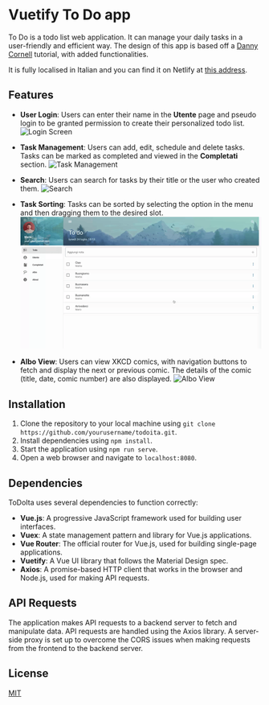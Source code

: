 # Vuetify To Do app

To Do is a todo list web application. It can manage your daily tasks in a user-friendly and efficient way. The design of this app is based off a [Danny Cornell](https://www.udemy.com/user/dannyconnell/) tutorial, with added functionalities.

It is fully localised in Italian and you can find it on Netlify at [this address](https://todoita-vuetify.netlify.app/?#/).

## Features

- **User Login**: Users can enter their name in the **Utente** page and pseudo login to be granted permission to create their personalized todo list.
  ![Login Screen](public/gifs/user.gif)

- **Task Management**: Users can add, edit, schedule and delete tasks. Tasks can be marked as completed and viewed in the **Completati** section.
  ![Task Management](public/gifs/edit.gif)

- **Search**: Users can search for tasks by their title or the user who created them.
  ![Search](public/gifs/search.gif)

- **Task Sorting**: Tasks can be sorted by selecting the option in the menu and then dragging them to the desired slot.
  ![Sorting](public/gifs/sort.gif)

- **Albo View**: Users can view XKCD comics, with navigation buttons to fetch and display the next or previous comic. The details of the comic (title, date, comic number) are also displayed.
  ![Albo View](public/gifs/albo.gif)

## Installation

1. Clone the repository to your local machine using `git clone https://github.com/yourusername/todoita.git`.
2. Install dependencies using `npm install`.
3. Start the application using `npm run serve`.
4. Open a web browser and navigate to `localhost:8080`.

## Dependencies

ToDoIta uses several dependencies to function correctly:

- **Vue.js**: A progressive JavaScript framework used for building user interfaces.
- **Vuex**: A state management pattern and library for Vue.js applications.
- **Vue Router**: The official router for Vue.js, used for building single-page applications.
- **Vuetify**: A Vue UI library that follows the Material Design spec.
- **Axios**: A promise-based HTTP client that works in the browser and Node.js, used for making API requests.

## API Requests

The application makes API requests to a backend server to fetch and manipulate data. API requests are handled using the Axios library. A server-side proxy is set up to overcome the CORS issues when making requests from the frontend to the backend server.

## License

[MIT](https://choosealicense.com/licenses/mit/)
